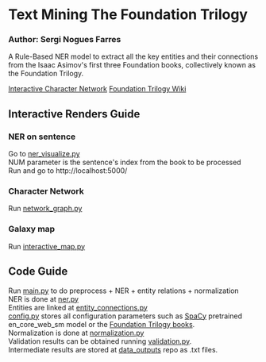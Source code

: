 # Text Mining The Foundation Trilogy

### Author: Sergi Nogues Farres

A Rule-Based NER model to extract all the key entities and their connections from the Isaac Asimov's first three Foundation books, collectively known as the Foundation Trilogy.

[Interactive Character Network](https://github.com/serginogues/nlp_FoundationSeries/blob/master/renders/character_network.html)
[Foundation Trilogy Wiki](https://asimov.fandom.com/wiki/Foundation_trilogy)

## Interactive Renders Guide
### NER on sentence
Go to [ner_visualize.py](ner_visualize.py) <br>
NUM parameter is the sentence's index from the book to be processed <br>
Run and go to http://localhost:5000/

### Character Network
Run [network_graph.py](network_graph.py)

### Galaxy map
Run [interactive_map.py](interactive_map.py)

## Code Guide
Run [main.py](main.py) to do preprocess + NER + entity relations + normalization <br>
NER is done at [ner.py](ner.py)<br>
Entities are linked at [entity_connections.py](entity_connections.py) <br>
[config.py](config.py) stores all configuration parameters such as [SpaCy](https://spacy.io/) pretrained en_core_web_sm model or the [Foundation Trilogy books](https://asimov.fandom.com/wiki/Foundation_trilogy). <br>
Normalization is done at [normalization.py](normalization.py) <br>
Validation results can be obtained running [validation.py](validation.py). <br>
Intermediate results are stored at [data_outputs](data_outputs) repo as .txt files.

<!--FOUNDATION

1 The Psychohistorians

- locations: Synnax, Trantor, Terminus
- People: Gaal Dornick, Hari Seldon, Galactic Empire, Foundation

2 The Encyclopedists

- locations: Anacreon, Terminus
- people: Anselm Haut Rodric, Salvor Hardin,The Mayor, (Dr. Bor Alurin)

3 The Mayors

- locations: Terminus, Four Kingdoms (Anacreon, Smyrno, Konom and Daribow)
- people: Salvor Hardin, Prince Regent Wienis

4 The Traders

- locations: Askone, Terminus
- people: Limmar Ponyets, Eskel Gorov, The Grand Master, Pherl

5 The Merchant Princes

- locations: Republic of Korell, Terminus
- people: Hober Mallow, Commdor Asper Argo, Commdora Licia Argo, Viceroy, Jord Parma

FOUNDATION AND EMPIRE

- locations: Trantor
- people: Bel Riose, Ducem Barr, Onum Barr (father), Lathan Devers, Cleon II, Ammel Brodrig

The Mule

- locations: Trantor, Terminus, Great Library
- people: Indbur III, Mule, Magnifico Giganticus (Mule), Toran Darell, Bayta Darell, Ebling Mis, Second Foundation

SECOND FOUNDATION

Search by the Mule

- locations: Tazenda, Rossem
- people: Bayta Darell, the Mule, Second Foundation, Han Pritcher, Foundation, Bail Channis, The First Speaker

Search by the Foundation

- locations: Kalgan, Terminus, Trantor
- people: First Foundation, Second Foundation, Toran Darell, Pelleas Anthor, Homir Munn, Elvett Semic, Jole Turbor, Arcadia Darell (Arkady), Lord Stettin, Callia, Preem Palver

Related work
https://www.analyticsvidhya.com/blog/2020/06/nlp-project-information-extraction/
https://www.analyticsvidhya.com/blog/2019/10/how-to-build-knowledge-graph-text-using-spacy/?utm_source=blog&utm_medium=introduction-information-extraction-python-spacy
https://medium.com/agatha-codes/using-textual-analysis-to-quantify-a-cast-of-characters-4f3baecdb5c
https://towardsdatascience.com/named-entity-recognition-with-nltk-and-spacy-8c4a7d88e7da
https://www.analyticsvidhya.com/blog/2020/07/part-of-speechpos-tagging-dependency-parsing-and-constituency-parsing-in-nlp/
https://cogsci.mindmodeling.org/2012/papers/0096/paper0096.pdf
https://github.com/isthatyoung/NLP-Characters-Relationships/blob/master/code/Preprocessing.py
https://github.com/emdaniels/character-extraction/blob/master/README.md
https://github.com/susanli2016/NLP-with-Python/blob/master/NER_NLTK_Spacy.ipynb
https://neurosys.com/article/most-popular-frameworks-for-coreference-resolution/
https://neurosys.com/article/intro-to-coreference-resolution-in-nlp/
https://lvngd.com/blog/coreference-resolution-python-spacy-neuralcoref/
https://towardsdatascience.com/how-to-make-an-effective-coreference-resolution-model-55875d2b5f19

https://arxiv.org/pdf/1907.02704.pdf
1) The identification of characters. We distinguish two substeps:
    - Detect occurrences of characters in the narrative
        -  a character can appear under three forms in text: proper noun, nominal, and pronoun.
    - Unify these occurrences, i.e. to determine which ones correspond to the same character.
    In a text, the same character can appear under different names.
    As mentioned before, characters occurrences appear under three forms in text: proper nouns, nominals, and pronouns.
    Unifying these occurrences can be considered as a specific version of the coreference resolution problem,
    which consists in identifying sequences of expressions, called coreference chains, that represent the same concept.
    - The output of this step takes the form of a chronological sequence of unified character occurrences.

2) Detecting interactions between characters.
    - take into account conversations, and to consider that two characters interact when one talks to the other.
    With certain forms of narrative such as plays, in which speakers are given, this task is relatively straightforward.
    - situations where one character talks about the other.
    - all sorts of actions one character can perform on the other (besides conversing).
    - explicit or inferred social relationships such as being married, being relatives, or working together
    The output of the second step is a chronological sequence of interactions between characters.

3) The extraction of the proper graph
    - preprocess: simplifying the sequence of interactions by filtering and/or merging some of the characters under certain conditions.
    For example, when considering co-occurrences, some authors merge characters that always appear together
    - temporal integration, i.e. the aggregation of the previously identified interactions.
        - full integration and therefore leading to a static network, and those performing only
        a partial integration, and producing a dynamic network.-->
